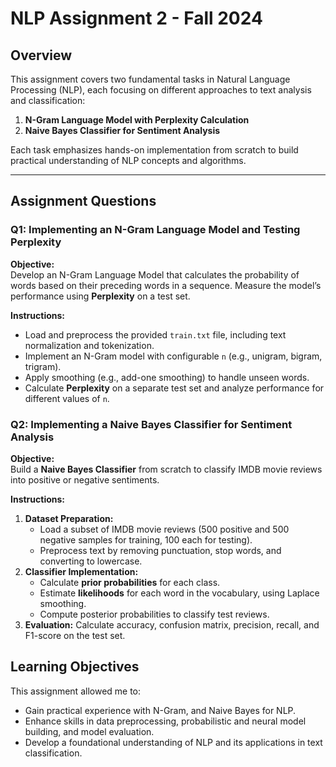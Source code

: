 # NLP Assignment 2 - Fall 2024

## Overview

This assignment covers two fundamental tasks in Natural Language Processing (NLP), each focusing on different approaches to text analysis and classification:

1. **N-Gram Language Model with Perplexity Calculation**
2. **Naive Bayes Classifier for Sentiment Analysis**

Each task emphasizes hands-on implementation from scratch to build practical understanding of NLP concepts and algorithms.

---

## Assignment Questions

### Q1: Implementing an N-Gram Language Model and Testing Perplexity

**Objective:**  
Develop an N-Gram Language Model that calculates the probability of words based on their preceding words in a sequence. Measure the model’s performance using **Perplexity** on a test set.

**Instructions:**
- Load and preprocess the provided `train.txt` file, including text normalization and tokenization.
- Implement an N-Gram model with configurable `n` (e.g., unigram, bigram, trigram).
- Apply smoothing (e.g., add-one smoothing) to handle unseen words.
- Calculate **Perplexity** on a separate test set and analyze performance for different values of `n`.

### Q2: Implementing a Naive Bayes Classifier for Sentiment Analysis

**Objective:**  
Build a **Naive Bayes Classifier** from scratch to classify IMDB movie reviews into positive or negative sentiments.

**Instructions:**
1. **Dataset Preparation:**
   - Load a subset of IMDB movie reviews (500 positive and 500 negative samples for training, 100 each for testing).
   - Preprocess text by removing punctuation, stop words, and converting to lowercase.
2. **Classifier Implementation:**
   - Calculate **prior probabilities** for each class.
   - Estimate **likelihoods** for each word in the vocabulary, using Laplace smoothing.
   - Compute posterior probabilities to classify test reviews.
3. **Evaluation:** Calculate accuracy, confusion matrix, precision, recall, and F1-score on the test set.


## Learning Objectives

This assignment allowed me to:
- Gain practical experience with N-Gram, and Naive Bayes for NLP.
- Enhance skills in data preprocessing, probabilistic and neural model building, and model evaluation.
- Develop a foundational understanding of NLP and its applications in text classification.

